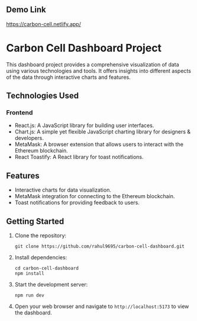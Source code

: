 ## Demo Link
https://carbon-cell.netlify.app/

# Carbon Cell Dashboard Project

This dashboard project provides a comprehensive visualization of data using various technologies and tools. It offers insights into different aspects of the data through interactive charts and features.

## Technologies Used

### Frontend
- React.js: A JavaScript library for building user interfaces.
- Chart.js: A simple yet flexible JavaScript charting library for designers & developers.
- MetaMask: A browser extension that allows users to interact with the Ethereum blockchain.
- React Toastify: A React library for toast notifications.

## Features

- Interactive charts for data visualization.
- MetaMask integration for connecting to the Ethereum blockchain.
- Toast notifications for providing feedback to users.

## Getting Started

1. Clone the repository:
   ```
   git clone https://github.com/rahul9695/carbon-cell-dashboard.git
   ```

2. Install dependencies:
   ```
   cd carbon-cell-dashboard
   npm install
   ```

3. Start the development server:
   ```
   npm run dev
   ```

4. Open your web browser and navigate to `http://localhost:5173` to view the dashboard.


